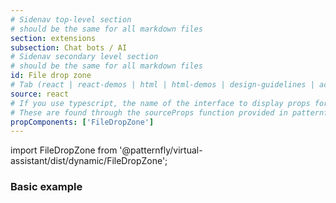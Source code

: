 ```yaml
---
# Sidenav top-level section
# should be the same for all markdown files
section: extensions
subsection: Chat bots / AI
# Sidenav secondary level section
# should be the same for all markdown files
id: File drop zone
# Tab (react | react-demos | html | html-demos | design-guidelines | accessibility)
source: react
# If you use typescript, the name of the interface to display props for
# These are found through the sourceProps function provided in patternfly-docs.source.js
propComponents: ['FileDropZone']
---
```


import FileDropZone from '@patternfly/virtual-assistant/dist/dynamic/FileDropZone';

### Basic example

```js file="./FileDropZone.tsx"

```
